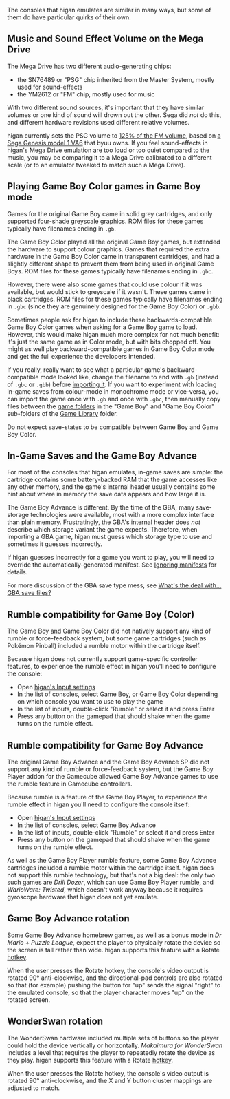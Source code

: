 The consoles that higan emulates
are similar in many ways,
but some of them do have particular quirks of their own.

Music and Sound Effect Volume on the Mega Drive
-----------------------------------------------

The Mega Drive has two different audio-generating chips:

  - the SN76489 or "PSG" chip
    inherited from the Master System,
    mostly used for sound-effects
  - the YM2612 or "FM" chip,
    mostly used for music

With two different sound sources,
it's important that they have similar volumes
or one kind of sound will drown out the other.
Sega did *not* do this,
and different hardware revisions
used different relative volumes.

higan currently
sets the PSG volume to [125% of the FM volume][vol],
based on [a Sega Genesis model 1 VA6][va6] that byuu owns.
If you feel sound-effects in higan's Mega Drive emulation
are too loud or too quiet compared to the music,
you may be comparing it
to a Mega Drive calibrated to a different scale
(or to an emulator tweaked to match such a Mega Drive).

[vol]: https://board.byuu.org/viewtopic.php?p=42482#p42482
[va6]: https://board.byuu.org/viewtopic.php?p=42195#p42195

Playing Game Boy Color games in Game Boy mode
---------------------------------------------

Games for the original Game Boy
came in solid grey cartridges,
and only supported four-shade greyscale graphics.
ROM files for these games
typically have filenames ending in `.gb`.

The Game Boy Color played all the original Game Boy games,
but extended the hardware to support colour graphics.
Games that required
the extra hardware in the Game Boy Color
came in transparent cartridges,
and had a slightly different shape
to prevent them from being used in original Game Boys.
ROM files for these games
typically have filenames ending in `.gbc`.

However,
there were also some games
that could use colour if it was available,
but would stick to greyscale if it wasn't.
These games came in black cartridges.
ROM files for these games
typically have filenames ending in `.gbc`
(since they are genuinely designed for the Game Boy Color)
or `.gbb`.

Sometimes people ask
for higan to include these backwards-compatible Game Boy Color games
when asking for a Game Boy game to load.
However,
this would make higan much more complex
for not much benefit:
it's just the same game as in Color mode,
but with bits chopped off.
You might as well play backward-compatible games
in Game Boy Color mode
and get the full experience the developers intended.

If you really, really want to see
what a particular game's backward-compatible mode looked like,
change the filename to end with `.gb`
(instead of `.gbc` or `.gbb`)
before [importing it](guides/import.md).
If you want to experiment
with loading in-game saves from colour-mode in monochrome mode
or vice-versa,
you can import the game once with `.gb`
and once with `.gbc`,
then manually copy files between the
[game folders](concepts/game-folders.md)
in the "Game Boy" and "Game Boy Color" sub-folders
of the [Game Library](concepts/game-library.md) folder.

Do not expect save-states to be compatible between
Game Boy and Game Boy Color.

In-Game Saves and the Game Boy Advance
--------------------------------------

For most of the consoles that higan emulates,
in-game saves are simple:
the cartridge contains some battery-backed RAM
that the game accesses like any other memory,
and the game's internal header usually contains some hint
about where in memory the save data appears
and how large it is.

The Game Boy Advance is different.
By the time of the GBA,
many save-storage technologies were available,
most with a more complex interface than plain memory.
Frustratingly, the GBA's internal header
does *not* describe which storage variant the game expects.
Therefore,
when importing a GBA game,
higan must guess which storage type to use
and sometimes it guesses incorrectly.

If higan guesses incorrectly for a game you want to play,
you will need to override the automatically-generated manifest.
See [Ignoring manifests](concepts/manifests.md#ignoring-manifests)
for details.

For more discussion of the GBA save type mess,
see [What's the deal with... GBA save files?][gbasaves]

[gbasaves]: http://zork.net/~st/jottings/GBA_saves.html

Rumble compatibility for Game Boy (Color)
-----------------------------------------

The Game Boy and Game Boy Color did not natively support
any kind of rumble or force-feedback system,
but some game cartridges (such as Pokémon Pinball)
included a rumble motor within the cartridge itself.

Because higan does not currently support
game-specific controller features,
to experience the rumble effect in higan
you'll need to configure the console:

  - Open
    [higan's Input settings](interface/higan-settings.md#input)
  - In the list of consoles,
    select Game Boy, or Game Boy Color
    depending on which console you want to use to play the game
  - In the list of inputs,
    double-click "Rumble"
    or select it and press Enter
  - Press any button on the gamepad that should shake
    when the game turns on the rumble effect.

Rumble compatibility for Game Boy Advance
-----------------------------------------

The original Game Boy Advance
and the Game Boy Advance SP
did not support any kind of rumble or force-feedback system,
but the Game Boy Player addon for the Gamecube
allowed Game Boy Advance games
to use the rumble feature in Gamecube controllers.

Because rumble is a feature of the Game Boy Player,
to experience the rumble effect in higan
you'll need to configure the console itself:

  - Open
    [higan's Input settings](interface/higan-settings.md#input)
  - In the list of consoles,
    select Game Boy Advance
  - In the list of inputs,
    double-click "Rumble"
    or select it and press Enter
  - Press any button on the gamepad that should shake
    when the game turns on the rumble effect.

As well as the Game Boy Player rumble feature,
some Game Boy Advance cartridges
included a rumble motor within the cartridge itself.
higan does not support this rumble technology,
but that's not a big deal:
the only two such games are *Drill Dozer*,
which can use Game Boy Player rumble,
and *WarioWare: Twisted*,
which doesn't work anyway
because it requires gyroscope hardware
that higan does not yet emulate.

Game Boy Advance rotation
-------------------------

Some Game Boy Advance homebrew games,
as well as a bonus mode in *Dr Mario + Puzzle League*,
expect the player to physically rotate the device
so the screen is tall rather than wide.
higan supports this feature with
a Rotate [hotkey](interface/higan-settings.md#hotkeys).

When the user presses the Rotate hotkey,
the console's video output is rotated 90° anti-clockwise,
and the directional-pad controls are also rotated
so that (for example) pushing the button for "up"
sends the signal "right" to the emulated console,
so that the player character moves "up" on the rotated screen.

WonderSwan rotation
-------------------

The WonderSwan hardware
included multiple sets of buttons
so the player could hold the device
vertically or horizontally.
*Makaimura for WonderSwan* includes a level
that requires the player to repeatedly rotate
the device as they play.
higan supports this feature with
a Rotate [hotkey](interface/higan-settings.md#hotkeys).

When the user presses the Rotate hotkey,
the console's video output is rotated 90° anti-clockwise,
and the X and Y button cluster mappings
are adjusted to match.
